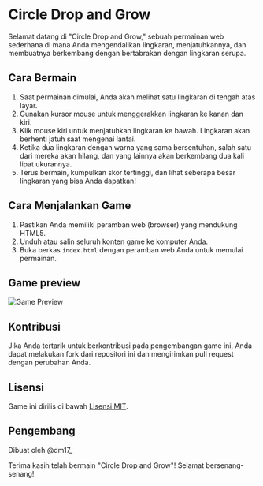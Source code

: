 # Circle Drop and Grow

Selamat datang di "Circle Drop and Grow," sebuah permainan web sederhana di mana Anda mengendalikan lingkaran, menjatuhkannya, dan membuatnya berkembang dengan bertabrakan dengan lingkaran serupa.

## Cara Bermain

1. Saat permainan dimulai, Anda akan melihat satu lingkaran di tengah atas layar.
2. Gunakan kursor mouse untuk menggerakkan lingkaran ke kanan dan kiri.
3. Klik mouse kiri untuk menjatuhkan lingkaran ke bawah. Lingkaran akan berhenti jatuh saat mengenai lantai.
4. Ketika dua lingkaran dengan warna yang sama bersentuhan, salah satu dari mereka akan hilang, dan yang lainnya akan berkembang dua kali lipat ukurannya.
5. Terus bermain, kumpulkan skor tertinggi, dan lihat seberapa besar lingkaran yang bisa Anda dapatkan!

## Cara Menjalankan Game

1. Pastikan Anda memiliki peramban web (browser) yang mendukung HTML5.
2. Unduh atau salin seluruh konten game ke komputer Anda.
3. Buka berkas `index.html` dengan peramban web Anda untuk memulai permainan.

## Game preview

![Game Preview](https://circle-drop.netlify.com/assets/image/preview.png)

## Kontribusi

Jika Anda tertarik untuk berkontribusi pada pengembangan game ini, Anda dapat melakukan fork dari repositori ini dan mengirimkan pull request dengan perubahan Anda.

## Lisensi

Game ini dirilis di bawah [Lisensi MIT](LICENSE).

## Pengembang

Dibuat oleh @dm17\_

Terima kasih telah bermain "Circle Drop and Grow"! Selamat bersenang-senang!
